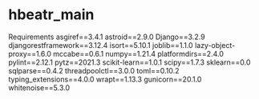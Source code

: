 # hbeatr_main
Requirements 
asgiref==3.4.1
astroid==2.9.0
Django==3.2.9
djangorestframework==3.12.4
isort==5.10.1
joblib==1.1.0
lazy-object-proxy==1.6.0
mccabe==0.6.1
numpy==1.21.4
platformdirs==2.4.0
pylint==2.12.1
pytz==2021.3
scikit-learn==1.0.1
scipy==1.7.3
sklearn==0.0
sqlparse==0.4.2
threadpoolctl==3.0.0
toml==0.10.2
typing_extensions==4.0.0
wrapt==1.13.3
gunicorn==20.1.0
whitenoise==5.3.0
